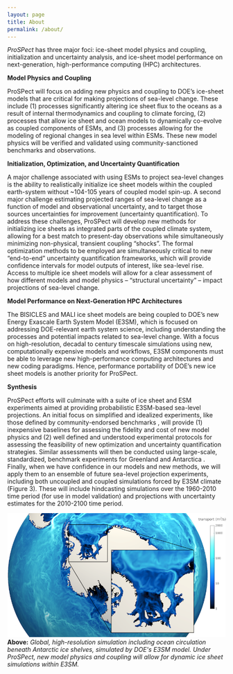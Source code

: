 ```yaml
---
layout: page
title: About
permalink: /about/
---
```


*ProSPect* has three major foci: ice-sheet model physics and coupling, initialization and uncertainty analysis, and ice-sheet model performance on next-generation, high-performance computing (HPC) architectures.

**Model Physics and Coupling**

ProSPect will focus on adding new physics and coupling to DOE’s ice-sheet models that are critical for making projections of sea-level change. These include (1) processes significantly altering ice sheet flux to the oceans as a result of internal thermodynamics and coupling to climate forcing, (2) processes that allow ice sheet and ocean models to dynamically co-evolve as coupled components of ESMs, and (3) processes allowing for the modeling of regional changes in sea level within ESMs. These new model physics will be verified and validated using community-sanctioned benchmarks and observations.


**Initialization, Optimization, and Uncertainty Quantification**

A major challenge associated with using ESMs to project sea-level changes is the ability to realistically initialize ice sheet models within the coupled earth-system without ~104-105 years of coupled model spin-up. A second major challenge estimating projected ranges of sea-level change as a function of model and observational uncertainty, and to target those sources uncertainties for improvement (uncertainty quantification). To address these challenges, ProSPect will develop new methods for initializing ice sheets as integrated parts of the coupled climate system, allowing for a best match to present-day observations while simultaneously minimizing non-physical, transient coupling “shocks”. The formal optimization methods to be employed are simultaneously critical to new “end-to-end” uncertainty quantification frameworks, which will provide confidence intervals for model outputs of interest, like sea-level rise. Access to multiple ice sheet models will allow for a clear assessment of how different models and model physics – “structural uncertainty” – impact projections of sea-level change. 

**Model Performance on Next-Generation HPC Architectures**

The BISICLES and MALI ice sheet models are being coupled to DOE’s new Energy Exascale Earth System Model (E3SM), which is focused on addressing DOE-relevant earth system science, including understanding the processes and potential impacts related to sea-level change. With a focus on high-resolution, decadal to century timescale simulations using new, computationally expensive models and workflows, E3SM components must be able to leverage new high-performance computing architectures and new coding paradigms. Hence, performance portability of DOE’s new ice sheet models is another priority for ProSPect.  

**Synthesis**

ProSPect efforts will culminate with a suite of ice sheet and ESM experiments aimed at providing probabilistic E3SM-based sea-level projections. An initial focus on simplified and idealized experiments, like those defined by community-endorsed benchmarks , will provide (1) inexpensive baselines for assessing the fidelity and cost of new model physics and (2) well defined and understood experimental protocols for assessing the feasibility of new optimization and uncertainty quantification strategies. Similar assessments will then be conducted using large-scale, standardized, benchmark experiments for Greenland and Antarctica . Finally, when we have confidence in our models and new methods, we will apply them to an ensemble of future sea-level projection experiments, including both uncoupled and coupled simulations forced by E3SM climate (Figure 3). These will include hindcasting simulations over the 1960-2010 time period (for use in model validation) and projections with uncertainty estimates for the 2010-2100 time period. 

![E3SMSubShelfMelt](/images/E3SMSubShelfMelt.png)
**Above:** *Global, high-resolution simulation including ocean circulation beneath Antarctic ice shelves, simulated by DOE's E3SM model. Under ProSPect, new model physics and coupling will allow for dynamic ice sheet simulations within E3SM.*

